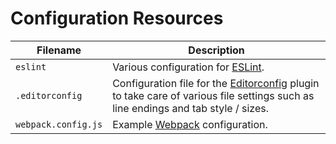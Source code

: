# Configuration Resources

| Filename | Description
| --- | --- |
| `eslint` | Various configuration for [ESLint](https://eslint.org/). |
| `.editorconfig` | Configuration file for the [Editorconfig](https://editorconfig.org/) plugin to take care of various file settings such as line endings and tab style / sizes. |
| `webpack.config.js` | Example [Webpack](https://webpack.js.org/) configuration. |
